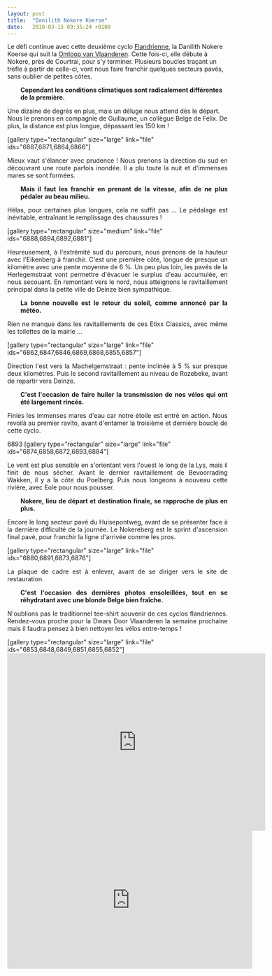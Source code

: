 ```yaml
---
layout: post
title:  "Danilith Nokere Koerse"
date:   2018-03-15 09:35:24 +0100
---
```

Le défi continue avec cette deuxième cyclo <a href="http://twomoulins.fr/category/competitions/competitions-velo/classiques-flandriennes/">Flandrienne</a>, la Danilith Nokere Koerse qui suit la <a href="http://twomoulins.fr/omloop-van-vlaanderen/">Omloop van Vlaanderen</a>.
Cette fois-ci, elle débute à Nokere, près de Courtrai, pour s'y terminer.
Plusieurs boucles traçant un trèfle à partir de celle-ci, vont nous faire franchir quelques secteurs pavés, sans oublier de petites côtes.
<p style="padding-left: 30px;"><strong>Cependant les conditions climatiques sont radicalement différentes de la première.</strong></p>
Une dizaine de degrés en plus, mais un déluge nous attend dès le départ.
Nous le prenons en compagnie de Guillaume, un collègue Belge de Félix.
De plus, la distance est plus longue, dépassant les 150 km !

[gallery type="rectangular" size="large" link="file" ids="6887,6871,6864,6866"]
<p style="text-align: justify;">Mieux vaut s'élancer avec prudence !
Nous prenons la direction du sud en découvrant une route parfois inondée.
Il a plu toute la nuit et d'immenses mares se sont formées.</p>
<p style="text-align: justify; padding-left: 30px;"><strong>Mais il faut les franchir en prenant de la vitesse, afin de ne plus pédaler au beau milieu.</strong></p>
<p style="text-align: justify;">Hélas, pour certaines plus longues, cela ne suffit pas ...
Le pédalage est inévitable, entraînant le remplissage des chaussures !</p>
[gallery type="rectangular" size="medium" link="file" ids="6888,6894,6892,6881"]
<p style="text-align: justify;">Heureusement, à l'extrémité sud du parcours, nous prenons de la hauteur avec l'Eikenberg à franchir.
C'est une première côte, longue de presque un kilomètre avec une pente moyenne de 6 %.
Un peu plus loin, les pavés de la Herlegemstraat vont permettre d'évacuer le surplus d'eau accumulée, en nous secouant.
En remontant vers le nord, nous atteignons le ravitaillement principal dans la petite ville de Deinze bien sympathique.</p>
<p style="text-align: justify; padding-left: 30px;"><strong>La bonne nouvelle est le retour du soleil, comme annoncé par la météo.</strong></p>
<p style="text-align: justify;">Rien ne manque dans les ravitaillements de ces Etixx Classics, avec même les toilettes de la mairie ...</p>
[gallery type="rectangular" size="large" link="file" ids="6862,6847,6846,6869,6868,6855,6857"]
<p style="text-align: justify;">Direction l'est vers la Machelgemstraat : pente inclinée à 5 % sur presque deux kilomètres.
Puis le second ravitaillement au niveau de Rozebeke, avant de repartir vers Deinze.</p>
<p style="text-align: justify; padding-left: 30px;"><strong>C'est l'occasion de faire huiler la transmission de nos vélos qui ont été largement rincés.</strong></p>
<p style="text-align: justify;">Finies les immenses mares d'eau car notre étoile est entré en action.
Nous revoilà au premier ravito, avant d'entamer la troisième et dernière boucle de cette cyclo.</p>
6893
[gallery type="rectangular" size="large" link="file" ids="6874,6858,6872,6893,6884"]
<p style="text-align: justify;">Le vent est plus sensible en s'orientant vers l'ouest le long de la Lys, mais il finit de nous sécher.
Avant le dernier ravitaillement de Bevoorrading Wakken, il y a la côte du Poelberg.
Puis nous longeons à nouveau cette rivière, avec Eole pour nous pousser.</p>
<p style="text-align: justify; padding-left: 30px;"><strong>Nokere, lieu de départ et destination finale, se rapproche de plus en plus.</strong></p>
<p style="text-align: justify;">Encore le long secteur pavé du Huisepontweg, avant de se présenter face à la dernière difficulté de la journée.
Le Nokereberg est le sprint d'ascension final pavé, pour franchir la ligne d'arrivée comme les pros.</p>
[gallery type="rectangular" size="large" link="file" ids="6880,6891,6873,6876"]
<p style="text-align: justify;">La plaque de cadre est à enlever, avant de se diriger vers le site de restauration.</p>
<p style="text-align: justify; padding-left: 30px;"><strong>C'est l'occasion des dernières photos ensoleillées, tout en se réhydratant avec une </strong><strong>blonde Belge bien fraîche.</strong></p>
<p style="text-align: justify;">N'oublions pas le traditionnel tee-shirt souvenir de ces cyclos flandriennes.
Rendez-vous proche pour la Dwars Door Vlaanderen la semaine prochaine mais il faudra pensez à bien nettoyer les vélos entre-temps !</p>
[gallery type="rectangular" size="large" link="file" ids="6853,6848,6849,6851,6855,6852"]

<center><iframe src="https://www.strava.com/activities/1447638039/embed/6377cea0bd57333451240cd7609f8bee05370f02" width="590" height="405" frameborder="0" scrolling="no"></iframe></center>

<center><iframe src="https://www.youtube.com/embed/FB6UbRck0Ms" width="560" height="315" frameborder="0" allowfullscreen="allowfullscreen"></iframe></center>
